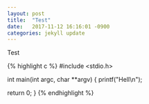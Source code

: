 ```yaml
---
layout: post
title:  "Test"
date:   2017-11-12 16:16:01 -0900
categories: jekyll update
---
```


Test

{% highlight c %}
#include <stdio.h>

int main(int argc, char **argv) {
  printf("Hell\n");
  
  return 0;
}
{% endhighlight %}
